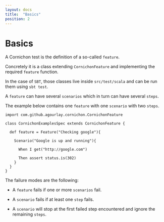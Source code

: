 ```yaml
---
layout: docs
title:  "Basics"
position: 2
---
```


# Basics

A Cornichon test is the definition of a so-called `feature`.

Concretely it is a class extending `CornichonFeature` and implementing the required `feature` function.

In the case of `SBT`, those classes live inside `src/test/scala` and can be run them using `sbt test`.

A `feature` can have several `scenarios` which in turn can have several `steps`.

The example below contains one `feature` with one `scenario` with two `steps`.


```tut:silent
import com.github.agourlay.cornichon.CornichonFeature

class CornichonExamplesSpec extends CornichonFeature {

  def feature = Feature("Checking google"){

    Scenario("Google is up and running"){

      When I get("http://google.com")

      Then assert status.is(302)
    }
  }
}
```

The failure modes are the following:


- A `feature` fails if one or more `scenarios` fail.

- A `scenario` fails if at least one `step` fails.

- A `scenario` will stop at the first failed step encountered and ignore the remaining `steps`.

